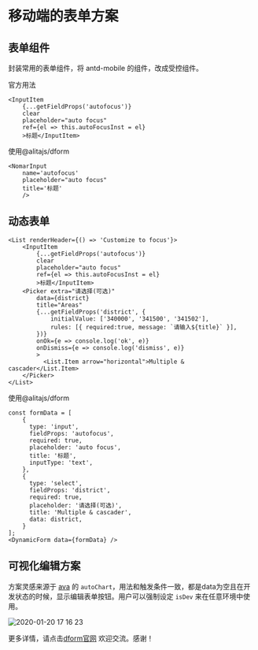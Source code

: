 # 移动端的表单方案

## 表单组件

封装常用的表单组件，将 antd-mobile 的组件，改成受控组件。

官方用法

```tsx
<InputItem
    {...getFieldProps('autofocus')}
    clear
    placeholder="auto focus"
    ref={el => this.autoFocusInst = el}
    >标题</InputItem>
```

使用@alitajs/dform

```tsx
<NomarInput
    name='autofocus'
    placeholder="auto focus"
    title='标题'
    />
```

## 动态表单

```tsx
<List renderHeader={() => 'Customize to focus'}>
    <InputItem
        {...getFieldProps('autofocus')}
        clear
        placeholder="auto focus"
        ref={el => this.autoFocusInst = el}
        >标题</InputItem>
    <Picker extra="请选择(可选)"
        data={district}
        title="Areas"
        {...getFieldProps('district', {
            initialValue: ['340000', '341500', '341502'],
            rules: [{ required:true, message: `请输入${title}` }],
        })}
        onOk={e => console.log('ok', e)}
        onDismiss={e => console.log('dismiss', e)}
        >
          <List.Item arrow="horizontal">Multiple & cascader</List.Item>
    </Picker>
</List>
```

使用@alitajs/dform

```tsx
const formData = [
    {
      type: 'input',
      fieldProps: 'autofocus',
      required: true,
      placeholder: 'auto focus',
      title: '标题',
      inputType: 'text',
    },
    {
      type: 'select',
      fieldProps: 'district',
      required: true,
      placeholder: '请选择(可选)',
      title: 'Multiple & cascader',
      data: district,
    }
];
<DynamicForm data={formData} />
```

## 可视化编辑方案

方案灵感来源于 [ava](https://github.com/antvis/ava) 的 `autoChart`，用法和触发条件一致，都是data为空且在开发状态的时候，显示编辑表单按钮。用户可以强制设定 `isDev` 来在任意环境中使用。

![2020-01-20 17 16 23](https://user-images.githubusercontent.com/11746742/72713840-b37bc900-3ba8-11ea-8a94-d19cdd39be53.gif)

更多详情，请点击[dform官网](https://dform.alitajs.com/)
欢迎交流。感谢！
